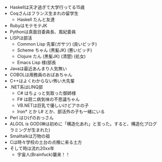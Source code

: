 * Haskellは天才過ぎて大学行ってる15歳
* Coqさんはフランス生まれの留学生
  * Haskell たんと友達
* RubyはモテモテJK
* Pythonは真面目委員長、風紀委員
* LISPは部活
  * Common Lisp 先輩(ガサツ) (良いビッチ)
  * Scheme ちゃん (黒髪JK) (悪いビッチ)
  * Clojure たん (黒髪JK) (清楚) (処女)
  * Emacs Lisp 様(部長
* Javaは最近あんまり人気無い
* COBOLは用務員のおばあちゃん
* C++はよくわからない怖い大先輩
* .NET系はLINQ部
  * C# はちょっと気取った御姉様
  * F# は厨ニ病気味の不思議ちゃん
  * VB.NETは巨乳で優しいけどアホの子
  * Iron* とか L# とか、部活外の子も一緒にいる
* Perl はひげのおっさん
* ALGOL is GOD(神は初めに「構造化あれ」と言った。すると、構造化プログラミングが生まれた)
* Smalltalkは万物の祖
* Cは時々学校の土台の点検に来る土方
* そして時は流れ20xx年
  * 宇宙人(Brainfuck)襲来！！
